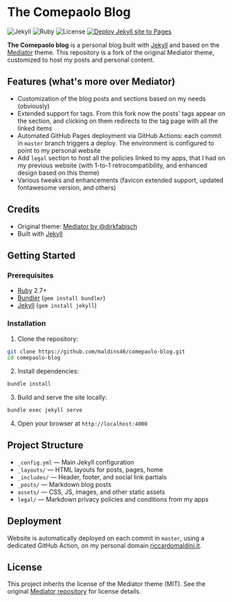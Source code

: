 # The Comepaolo Blog

![Jekyll](https://img.shields.io/badge/Jekyll-v3.10.0-blue) ![Ruby](https://img.shields.io/badge/Ruby-3.4.1-red) ![License](https://img.shields.io/badge/License-MIT-lightgrey)
[![Deploy Jekyll site to Pages](https://github.com/maldins46/comepaolo-blog/actions/workflows/gh-pages.yml/badge.svg)](https://github.com/maldins46/comepaolo-blog/actions/workflows/gh-pages.yml)

**The Comepaolo blog** is a personal blog built with [Jekyll](https://jekyllrb.com/) and based on the [Mediator](https://github.com/dirkfabisch/mediator) theme. This repository is a fork of the original Mediator theme, customized to host my posts and personal content.

## Features (what's more over Mediator)

- Customization of the blog posts and sections based on my needs (obviously)
- Extended support for tags. From this fork now the posts' tags appear on the section, and clicking on them redirects to the tag page with all the linked items
- Automated GitHub Pages deployment via GitHub Actions: each commit in `master` branch triggers a deploy. The environment is configured to point to my personal website
- Add `legal` section to host all the policies linked to my apps, that I had on my previous website (with 1-to-1 retrocompatibility, and enhanced design based on this theme)
- Various tweaks and enhancements (favicon extended support, updated fontawesome version, and others)

## Credits

- Original theme: [Mediator by @dirkfabisch](https://github.com/dirkfabisch/mediator)
- Built with [Jekyll](https://jekyllrb.com/)

## Getting Started

### Prerequisites

- [Ruby](https://www.ruby-lang.org/en/documentation/installation/) 2.7+
- [Bundler](https://bundler.io/) (`gem install bundler`)
- [Jekyll](https://jekyllrb.com/docs/installation/) (`gem install jekyll`)

### Installation

1. Clone the repository:

```bash
git clone https://github.com/maldins46/comepaolo-blog.git
cd comepaolo-blog
```

2. Install dependencies:

```bash
bundle install
```

3. Build and serve the site locally:

```bash
bundle exec jekyll serve
```

4. Open your browser at `http://localhost:4000`

## Project Structure

- `_config.yml` — Main Jekyll configuration
- `_layouts/` — HTML layouts for posts, pages, home
- `_includes/` — Header, footer, and social link partials
- `_posts/` — Markdown blog posts
- `assets/` — CSS, JS, images, and other static assets
- `legal/` — Markdown privacy policies and conditions from my apps

## Deployment

Website is automatically deployed on each commit in `master`, using a dedicated GitHub Action, on my personal domain [riccardomaldini.it](https://riccardomaldini.it).

## License

This project inherits the license of the Mediator theme (MIT). See the original [Mediator repository](https://github.com/dirkfabisch/mediator) for license details.
